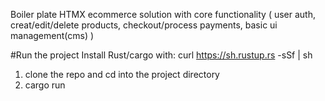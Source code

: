 Boiler plate HTMX ecommerce solution with core functionality ( user auth, creat/edit/delete products, checkout/process payments, basic ui management(cms) )

#Run the project
Install Rust/cargo with: curl https://sh.rustup.rs -sSf | sh
1. clone the repo and cd into the project directory
2. cargo run
